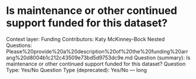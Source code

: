 # Is maintenance or other continued support funded for this dataset?

Context layer: Funding
Contributors: Katy McKinney-Bock
Nested Questions: Please%20provide%20a%20description%20of%20the%20funding%20arrang%20d8004b1c212c43509e73bd5d9753dc9e.md
Question (summary): Is maintenance or other continued support funded for this dataset?
Question Type: Yes/No
Question Type (deprecated): Yes/No — long